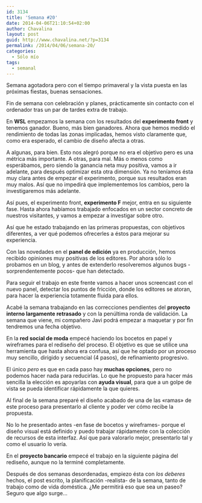 ```yaml
---
id: 3134
title: 'Semana #20'
date: 2014-04-06T21:10:54+02:00
author: Chavalina
layout: post
guid: http://www.chavalina.net/?p=3134
permalink: /2014/04/06/semana-20/
categories:
  - Sólo mío
tags:
  - semanal
---
```

Semana agotadora pero con el tiempo primaveral y la vista puesta en las próximas fiestas, buenas sensaciones.



Fin de semana con celebración y planes, prácticamente sin contacto con el ordenador tras un par de tardes extra de trabajo.

En **WSL** empezamos la semana con los resultados del **experimento front** y tenemos ganador. Bueno, más bien ganadores. Ahora que hemos medido el rendimiento de todas las zonas implicadas, hemos visto claramente que, como era esperado, el cambio de diseño afecta a otras. 

A algunas, para bien. Esto nos alegró porque no era el objetivo pero es una métrica más importante. A otras, para mal. Más o menos como esperábamos, pero siendo la ganancia neta muy positiva, vamos a ir adelante, para después optimizar esta otra dimensión. Ya no teníamos ésta muy clara antes de empezar el experimento, porque sus resultados eran muy malos. Así que no impedirá que implementemos los cambios, pero la investigaremos más adelante.

Así pues, el experimento front, **experimento F** mejor, entra en su siguiente fase. Hasta ahora habíamos trabajado enfocados en un sector concreto de nuestros visitantes, y vamos a empezar a investigar sobre otro.

Así que he estado trabajando en las primeras propuestas, con objetivos diferentes, a ver qué podemos ofrecerles a éstos para mejorar su experiencia.

Con las novedades en el **panel de edición** ya en producción, hemos recibido opiniones muy positivas de los editores. Por ahora sólo lo probamos en un blog, y antes de extenderlo resolveremos algunos bugs -sorprendentemente pocos- que han detectado.

Para seguir el trabajo en este frente vamos a hacer unos screencast con el nuevo panel, detectar los puntos de fricción, donde los editores se atoran, para hacer la experiencia totamente fluida para ellos.

Acabé la semana trabajando en las correcciones pendientes del **proyecto interno largamente retrasado** y con la penúltima ronda de validación. La semana que viene, mi compañero Javi podrá empezar a maquetar y por fin tendremos una fecha objetivo.

En la **red social de moda** empecé haciendo los bocetos en papel y wireframes para el rediseño del proceso. El objetivo es que se utilice una herramienta que hasta ahora era confusa, así que he optado por un proceso muy sencillo, dirigido y secuencial (4 pasos), de refinamiento progresivo. 

El único _pero_ es que en cada paso hay **muchas opciones**, pero no podemos hacer nada para reducirlas. Lo que he propuesto para hacer más sencilla la elección es apoyarlas con **ayuda visual**, para que a un golpe de vista se pueda identificar rápidamente la que quieres.

Al final de la semana preparé el diseño acabado de una de las «ramas» de este proceso para presentarlo al cliente y poder ver cómo recibe la propuesta.

No lo he presentado antes -en fase de bocetos y wireframes- porque el diseño visual está definido y puedo trabajar rápidamente con la colección de recursos de esta interfaz. Así que para valorarlo mejor, presentarlo tal y como el usuario lo vería.

En el **proyecto bancario** empecé el trabajo en la siguiente página del rediseño, aunque no la terminé completamente.

Después de dos semanas desordenadas, empiezo ésta con _los deberes_ hechos, el post escrito, la planificación -realista- de la semana, tanto de trabajo como de vida doméstica. ¿Me permitirá eso que sea un paseo? Seguro que algo surge&#8230;